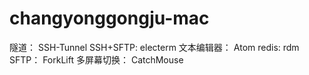 # changyonggongju-mac

隧道：
  SSH-Tunnel
SSH+SFTP:
  electerm
文本编辑器：
  Atom
redis:
  rdm
SFTP：
  ForkLift
多屏幕切换：
  CatchMouse
